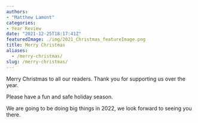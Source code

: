 ```yaml
---
authors: 
- "Matthew Lamont"
categories:
- Year Review
date: "2021-12-25T18:17:41Z"
featuredImage: ./img/2021_Christmas_featureImage.png
title: Merry Christmas
aliases:
  - /merry-christmas/
slug: /merry-christmas/
---
```


Merry Christmas to all our readers. Thank you for supporting us over the year.

Please have a fun and safe holiday season.

We are going to be doing big things in 2022, we look forward to seeing you there.
